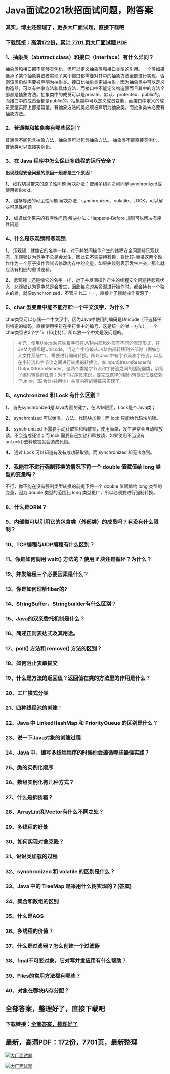 # Java面试2021秋招面试问题，附答案

### 其实，博主还整理了，更多大厂面试题，直接下载吧

### 下载链接：[高清172份，累计 7701 页大厂面试题  PDF](https://github.com/souyunku/DevBooks/blob/master/docs/index.md)



### 1、抽象类（abstract class）和接口（interface）有什么异同？



抽象类和接口都不能够实例化，但可以定义抽象类和接口类型的引用。一个类如果继承了某个抽象类或者实现了某个接口都需要对其中的抽象方法全部进行实现，否则该类仍然需要被声明为抽象类。接口比抽象类更加抽象，因为抽象类中可以定义构造器，可以有抽象方法和具体方法，而接口中不能定义构造器而且其中的方法全部都是抽象方法。抽象类中的成员可以是private、默认、protected、public的，而接口中的成员全都是public的。抽象类中可以定义成员变量，而接口中定义的成员变量实际上都是常量。有抽象方法的类必须被声明为抽象类，而抽象类未必要有抽象方法。


### 2、普通类和抽象类有哪些区别？

普通类不能包含抽象方法，抽象类可以包含抽象方法。 抽象类不能直接实例化，普通类可以直接实例化。


### 3、在 Java 程序中怎么保证多线程的运行安全？

**出现线程安全问题的原因一般都是三个原因：**

**1、** 线程切换带来的原子性问题 解决办法：使用多线程之间同步synchronized或使用锁(lock)。

**2、** 缓存导致的可见性问题 解决办法：synchronized、volatile、LOCK，可以解决可见性问题

**3、** 编译优化带来的有序性问题 解决办法：Happens-Before 规则可以解决有序性问题


### 4、什么是乐观锁和悲观锁

**1、** 乐观锁：就像它的名字一样，对于并发间操作产生的线程安全问题持乐观状态，乐观锁认为竞争不总是会发生，因此它不需要持有锁，将比较-替换这两个动作作为一个原子操作尝试去修改内存中的变量，如果失败则表示发生冲突，那么就应该有相应的重试逻辑。

**2、** 悲观锁：还是像它的名字一样，对于并发间操作产生的线程安全问题持悲观状态，悲观锁认为竞争总是会发生，因此每次对某资源进行操作时，都会持有一个独占的锁，就像synchronized，不管三七二十一，直接上了锁就操作资源了。


### 5、char 型变量中能不能存贮一个中文汉字，为什么？



char类型可以存储一个中文汉字，因为Java中使用的编码是Unicode（不选择任何特定的编码，直接使用字符在字符集中的编号，这是统一的唯一方法），一个char类型占2个字节（16比特），所以放一个中文是没问题的。

> 补充：使用Unicode意味着字符在JVM内部和外部有不同的表现形式，在JVM内部都是Unicode，当这个字符被从JVM内部转移到外部时（例如存入文件系统中），需要进行编码转换。所以Java中有字节流和字符流，以及在字符流和字节流之间进行转换的转换流，如InputStreamReader和OutputStreamReader，这两个类是字节流和字符流之间的适配器类，承担了编码转换的任务；对于C程序员来说，要完成这样的编码转换恐怕要依赖于union（联合体/共用体）共享内存的特征来实现了。



### 6、synchronized 和 Lock 有什么区别？

**1、** 首先synchronized是Java内置关键字，在JVM层面，Lock是个Java类；

**2、** synchronized 可以给类、方法、代码块加锁；而 lock 只能给代码块加锁。

**3、** synchronized 不需要手动获取锁和释放锁，使用简单，发生异常会自动释放锁，不会造成死锁；而 lock 需要自己加锁和释放锁，如果使用不当没有 unLock()去释放锁就会造成死锁。

**4、** 通过 Lock 可以知道有没有成功获取锁，而 synchronized 却无法办到。


### 7、我能在不进行强制转换的情况下将一个 double 值赋值给 long 类型的变量吗？

不行，你不能在没有强制类型转换的前提下将一个 double 值赋值给 long 类型的变量，因为 double 类型的范围比 long 类型更广，所以必须要进行强制转换。


### 8、什么是ORM？
### 9、内部类可以引用它的包含类（外部类）的成员吗？有没有什么限制？
### 10、TCP编程与UDP编程有什么区别？
### 11、你是如何调用 wait() 方法的？使用 if 块还是循环？为什么？
### 12、并发编程三个必要因素是什么？
### 13、你是如何理解fiber的?
### 14、StringBuffer，Stringbuilder有什么区别？
### 15、Java的双亲委托机制是什么？
### 16、简述正则表达式及其用途。
### 17、poll() 方法和 remove() 方法的区别？
### 18、如何阻止表单提交
### 19、什么是方法的返回值？返回值在类的方法里的作用是什么？
### 20、工厂模式分类
### 21、四种线程池的创建：
### 22、Java 中 LinkedHashMap 和 PriorityQueue 的区别是什么？
### 23、说一下Java对象的创建过程
### 24、Java 中，编写多线程程序的时候你会遵循哪些最佳实践？
### 25、类的实例化顺序
### 26、数组实例化有几种方式？
### 27、什么是拆装箱？
### 28、ArrayList和Vector有什么不同之处？
### 29、多线程的好处
### 30、如何实现对象克隆？
### 31、说说类加载的过程
### 32、synchronized 和 volatile 的区别是什么？
### 33、Java 中的 TreeMap 是采用什么树实现的？(答案)
### 34、集合和数组的区别
### 35、什么是AQS
### 36、多线程的价值？
### 37、什么是过滤器？怎么创建一个过滤器
### 38、final不可变对象，它对写并发应用有什么帮助？
### 39、Files的常用方法都有哪些？
### 40、对象在哪块内存分配？




## 全部答案，整理好了，直接下载吧

### 下载链接：[全部答案，整理好了](https://www.souyunku.com/wp-content/uploads/weixin/githup-weixin-2.png)




## 最新，高清PDF：172份，7701页，最新整理

[![大厂面试题](https://www.souyunku.com/wp-content/uploads/weixin/mst.png "架构师专栏")](https://www.souyunku.com/wp-content/uploads/weixin/githup-weixin.png "架构师专栏")

[![大厂面试题](https://www.souyunku.com/wp-content/uploads/weixin/githup-weixin.png "架构师专栏")](https://www.souyunku.com/wp-content/uploads/weixin/githup-weixin.png "架构师专栏")
